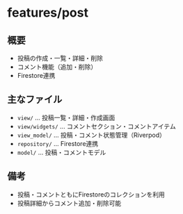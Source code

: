# features/post

## 概要

- 投稿の作成・一覧・詳細・削除
- コメント機能（追加・削除）
- Firestore連携

## 主なファイル

- `view/` ... 投稿一覧・詳細・作成画面
- `view/widgets/` ... コメントセクション・コメントアイテム
- `view_model/` ... 投稿・コメント状態管理（Riverpod）
- `repository/` ... Firestore連携
- `model/` ... 投稿・コメントモデル

## 備考

- 投稿・コメントともにFirestoreのコレクションを利用
- 投稿詳細からコメント追加・削除可能
